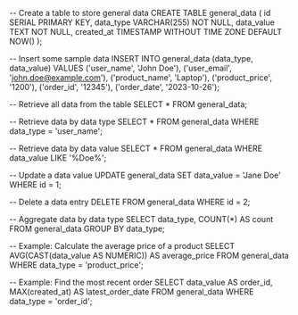 -- Create a table to store general data
CREATE TABLE general_data (
    id SERIAL PRIMARY KEY,
    data_type VARCHAR(255) NOT NULL,
    data_value TEXT NOT NULL,
    created_at TIMESTAMP WITHOUT TIME ZONE DEFAULT NOW()
);

-- Insert some sample data
INSERT INTO general_data (data_type, data_value) VALUES
    ('user_name', 'John Doe'),
    ('user_email', 'john.doe@example.com'),
    ('product_name', 'Laptop'),
    ('product_price', '1200'),
    ('order_id', '12345'),
    ('order_date', '2023-10-26');

-- Retrieve all data from the table
SELECT * FROM general_data;

-- Retrieve data by data type
SELECT * FROM general_data WHERE data_type = 'user_name';

-- Retrieve data by data value
SELECT * FROM general_data WHERE data_value LIKE '%Doe%';

-- Update a data value
UPDATE general_data SET data_value = 'Jane Doe' WHERE id = 1;

-- Delete a data entry
DELETE FROM general_data WHERE id = 2;

-- Aggregate data by data type
SELECT data_type, COUNT(*) AS count FROM general_data GROUP BY data_type;

-- Example: Calculate the average price of a product
SELECT AVG(CAST(data_value AS NUMERIC)) AS average_price
FROM general_data
WHERE data_type = 'product_price';

-- Example: Find the most recent order
SELECT data_value AS order_id, MAX(created_at) AS latest_order_date
FROM general_data
WHERE data_type = 'order_id';
